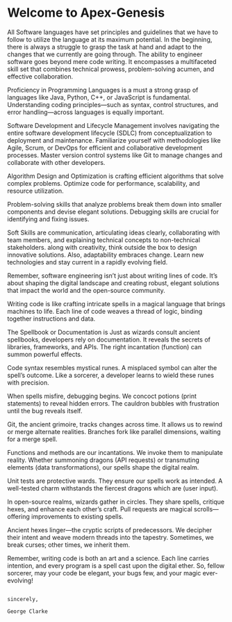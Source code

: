 # Welcome to Apex-Genesis

All Software languages have set principles and guidelines that we have to follow to utilize the language at its maximum potential.
In the beginning, there is always a struggle to grasp the task at hand and adapt to the changes that we currently are going through.
The ability to engineer software goes beyond mere code writing. It encompasses a multifaceted skill set that combines technical 
prowess, problem-solving acumen, and effective collaboration.

Proficiency in Programming Languages is a must a strong grasp of languages like Java, Python, C++, or JavaScript is fundamental. 
Understanding coding principles—such as syntax, control structures, and error handling—across languages is equally important.

Software Development and Lifecycle Management involves navigating the entire software development lifecycle (SDLC) from 
conceptualization to deployment and maintenance. Familiarize yourself with methodologies like Agile, Scrum, or DevOps for 
efficient and collaborative development processes. Master version control systems like Git to manage changes and collaborate 
with other developers.

Algorithm Design and Optimization is crafting efficient algorithms that solve complex problems.
Optimize code for performance, scalability, and resource utilization.

Problem-solving skills that analyze problems break them down into smaller components and devise elegant solutions.
Debugging skills are crucial for identifying and fixing issues.

Soft Skills are communication, articulating ideas clearly, collaborating with team members, and explaining technical concepts to 
non-technical stakeholders. along with creativity, think outside the box to design innovative solutions. Also, adaptability embraces
change. Learn new technologies and stay current in a rapidly evolving field.

Remember, software engineering isn’t just about writing lines of code. It’s about shaping the digital landscape and creating robust, 
elegant solutions that impact the world and the open-source community.

Writing code is like crafting intricate spells in a magical language that brings machines to life. Each line of code weaves a thread of 
logic, binding together instructions and data.

The Spellbook or Documentation is Just as wizards consult ancient spellbooks, developers rely on documentation. It reveals the secrets 
of libraries, frameworks, and APIs. The right incantation (function) can summon powerful effects.

Code syntax resembles mystical runes. A misplaced symbol can alter the spell’s outcome. Like a sorcerer, a developer learns to wield 
these runes with precision.

When spells misfire, debugging begins. We concoct potions (print statements) to reveal hidden errors. The cauldron bubbles with
frustration until the bug reveals itself.

Git, the ancient grimoire, tracks changes across time. It allows us to rewind or merge alternate realities. Branches fork like 
parallel dimensions, waiting for a merge spell.

Functions and methods are our incantations. We invoke them to manipulate reality. Whether summoning dragons (API requests) or
transmuting elements (data transformations), our spells shape the digital realm.

Unit tests are protective wards. They ensure our spells work as intended. A well-tested charm withstands the fiercest dragons 
which are (user input).

In open-source realms, wizards gather in circles. They share spells, critique hexes, and enhance each other’s craft. Pull 
requests are magical scrolls—offering improvements to existing spells.

Ancient hexes linger—the cryptic scripts of predecessors. We decipher their intent and weave modern threads into the tapestry.
Sometimes, we break curses; other times, we inherit them.

Remember, writing code is both an art and a science. Each line carries intention, and every program is a spell cast upon the digital 
ether. So, fellow sorcerer, may your code be elegant, your bugs few, and your magic ever-evolving! 



                                                                                      sincerely,
                                                                                          George Clarke
